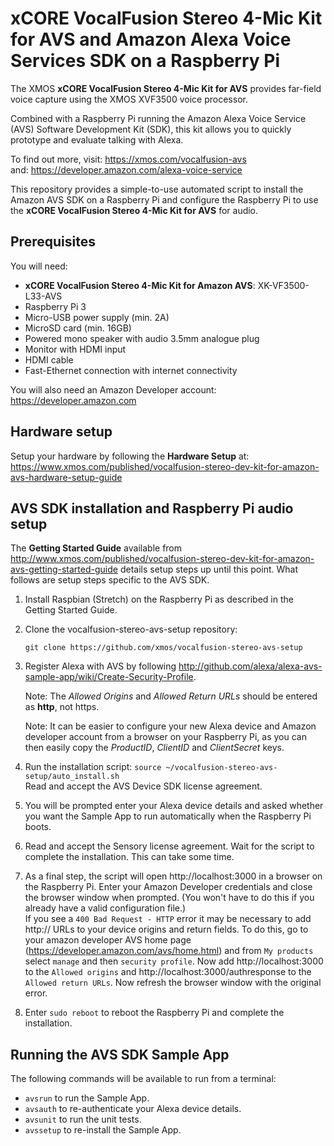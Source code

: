 # xCORE VocalFusion Stereo 4-Mic Kit for AVS and Amazon Alexa Voice Services SDK on a Raspberry Pi

The XMOS **xCORE VocalFusion Stereo 4-Mic Kit for AVS** provides far-field voice capture using the XMOS XVF3500 voice processor.

Combined with a Raspberry Pi running the Amazon Alexa Voice Service (AVS) Software Development Kit (SDK), this kit allows you to quickly prototype and evaluate talking with Alexa.

To find out more, visit: https://xmos.com/vocalfusion-avs  
and: https://developer.amazon.com/alexa-voice-service

This repository provides a simple-to-use automated script to install the Amazon AVS SDK on a Raspberry Pi and configure the Raspberry Pi to use the **xCORE VocalFusion Stereo 4-Mic Kit for AVS** for audio.

## Prerequisites
You will need:

- **xCORE VocalFusion Stereo 4-Mic Kit for Amazon AVS**: XK-VF3500-L33-AVS
- Raspberry Pi 3
- Micro-USB power supply (min. 2A)
- MicroSD card (min. 16GB)
- Powered mono speaker with audio 3.5mm analogue plug
- Monitor with HDMI input
- HDMI cable
- Fast-Ethernet connection with internet connectivity

You will also need an Amazon Developer account: https://developer.amazon.com

## Hardware setup
Setup your hardware by following the **Hardware Setup** at: https://www.xmos.com/published/vocalfusion-stereo-dev-kit-for-amazon-avs-hardware-setup-guide

## AVS SDK installation and Raspberry Pi audio setup
The **Getting Started Guide** available from http://www.xmos.com/published/vocalfusion-stereo-dev-kit-for-amazon-avs-getting-started-guide details setup steps up until this point. What follows are setup steps specific to the AVS SDK.

1. Install Raspbian (Stretch) on the Raspberry Pi as described in the Getting Started Guide.

2. Clone the vocalfusion-stereo-avs-setup repository:

   ```git clone https://github.com/xmos/vocalfusion-stereo-avs-setup```

3. Register Alexa with AVS by following http://github.com/alexa/alexa-avs-sample-app/wiki/Create-Security-Profile.

   Note: The *Allowed Origins* and *Allowed Return URLs* should be entered as **http**, not https.

   Note: It can be easier to configure your new Alexa device and Amazon developer account from a browser on your Raspberry Pi, as you can then easily copy the *ProductID*, *ClientID* and *ClientSecret* keys.

4. Run the installation script: `source ~/vocalfusion-stereo-avs-setup/auto_install.sh`    
Read and accept the AVS Device SDK license agreement.

5. You will be prompted enter your Alexa device details and asked whether you want the Sample App to run automatically when the Raspberry Pi boots.

6. Read and accept the Sensory license agreement.
Wait for the script to complete the installation. This can take some time.

7. As a final step, the script will open http://localhost:3000 in a browser on the Raspberry Pi. Enter your Amazon Developer credentials and close the browser window when prompted. (You won't have to do this if you already have a valid configuration file.)  
If you see a `400 Bad Request - HTTP` error it may be necessary to add http:// URLs to your device origins and return fields. To do this, go to your amazon developer AVS home page (https://developer.amazon.com/avs/home.html) and from `My products` select `manage` and then `security profile`. Now add http://localhost:3000 to the `Allowed origins` and http://localhost:3000/authresponse to the `Allowed return URLs`. Now refresh the browser window with the original error.

8. Enter `sudo reboot` to reboot the Raspberry Pi and complete the installation.

## Running the AVS SDK Sample App
The following commands will be available to run from a terminal:
- `avsrun` to run the Sample App.
- `avsauth` to re-authenticate your Alexa device details.
- `avsunit` to run the unit tests.
- `avssetup` to re-install the Sample App.
